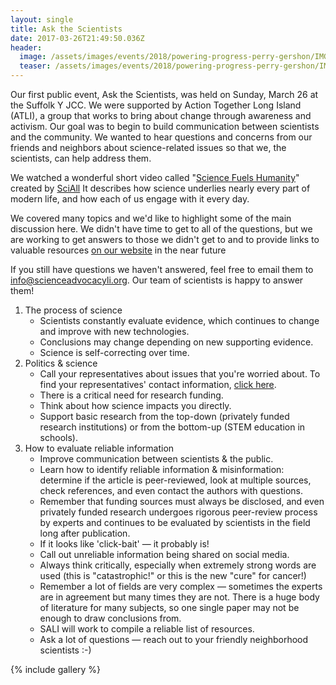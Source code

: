 ```yaml
---
layout: single
title: Ask the Scientists
date: 2017-03-26T21:49:50.036Z
header:
  image: /assets/images/events/2018/powering-progress-perry-gershon/IMG_3678.jpg
  teaser: /assets/images/events/2018/powering-progress-perry-gershon/IMG_3701.jpg
---
```

Our first public event, Ask the Scientists, was held on Sunday, March 26 at the Suffolk Y JCC. We were supported by Action Together Long Island (ATLI), a group that works to bring about change through awareness and activism. Our goal was to begin to build communication between scientists and the community. We wanted to hear questions and concerns from our friends and neighbors about science-related issues so that we, the scientists, can help address them.

We watched a wonderful short video called "[Science Fuels Humanity](https://www.youtube.com/watch?v=rg5Fgb6mtp4)" created by [SciAll](https://sciall.org) It describes how science underlies nearly every part of modern life, and how each of us engage with it every day.

We covered many topics and we'd like to highlight some of the main discussion here. We didn't have time to get to all of the questions, but we are working to get answers to those we didn't get to and to provide links to valuable resources [on our website]() in the near future

If you still have questions we haven't answered, feel free to email them to info@scienceadvocacyli.org. Our team of scientists is happy to answer them!

1. The process of science
   - Scientists constantly evaluate evidence, which continues to change and improve with new technologies.
   - Conclusions may change depending on new supporting evidence.
   - Science is self-correcting over time.
2. Politics & science
   - Call your representatives about issues that you're worried about. To find your representatives' contact information, [click here](https://www.usa.gov/elected-officials).
   - There is a critical need for research funding.
   - Think about how science impacts you directly.
   - Support basic research from the top-down (privately funded research institutions) or from the bottom-up (STEM education in schools).
3. How to evaluate reliable information
   - Improve communication between scientists & the public.
   - Learn how to identify reliable information & misinformation: determine if the article is peer-reviewed, look at multiple sources, check references, and even contact the authors with questions.
   - Remember that funding sources must always be disclosed, and even privately funded research undergoes rigorous peer-review process by experts and continues to be evaluated by scientists in the field long after publication.
   - If it looks like 'click-bait' — it probably is!
   - Call out unreliable information being shared on social media.
   - Always think critically, especially when extremely strong words are used (this is "catastrophic!" or this is the new "cure" for cancer!)
   - Remember a lot of fields are very complex — sometimes the experts are in agreement but many times they are not. There is a huge body of literature for many subjects, so one single paper may not be enough to draw conclusions from.
   - SALI will work to compile a reliable list of resources.
   - Ask a lot of questions — reach out to your friendly neighborhood scientists :-)

{% include gallery %}